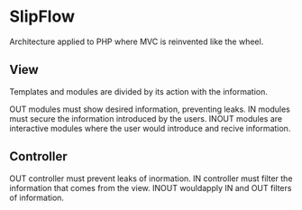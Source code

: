 # SlipFlow
Architecture applied to PHP where MVC is reinvented like the wheel.

## View
Templates and modules are divided by its action with the information.

OUT modules must show desired information, preventing leaks.
IN modules must secure the information introduced by the users.
INOUT modules are interactive modules where the user would introduce and recive information.

## Controller
OUT controller must prevent leaks of inormation.
IN controller must filter the information that comes from the view.
INOUT wouldapply IN and OUT filters of information.
